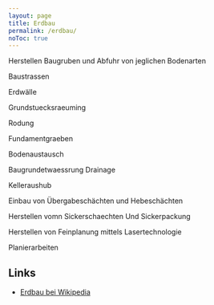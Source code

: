 ```yaml
---
layout: page
title: Erdbau
permalink: /erdbau/
noToc: true
---
```


Herstellen Baugruben und Abfuhr von jeglichen Bodenarten

Baustrassen

Erdwälle

Grundstuecksraeuming

Rodung

Fundamentgraeben

Bodenaustausch

Baugrundetwaessrung Drainage

Kelleraushub

Einbau von Übergabeschächten und Hebeschächten

Herstellen vomn Sickerschaechten Und Sickerpackung

Herstellen von Feinplanung mittels Lasertechnologie

Planierarbeiten

<h2>Links</h2>

<ul>
  <li><a href="https://de.wikipedia.org/wiki/Erdbau">Erdbau bei Wikipedia</a></li>
</ul>

